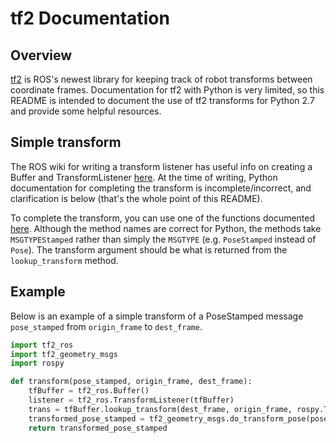 # tf2 Documentation

## Overview

[tf2](http://wiki.ros.org/tf2) is ROS's newest library for keeping track of robot transforms between coordinate frames. Documentation for tf2 with Python is very limited, so this README is intended to document the use of tf2 transforms for Python 2.7 and provide some helpful resources.

## Simple transform

The ROS wiki for writing a transform listener has useful info on creating a Buffer and TransformListener [here](http://wiki.ros.org/tf2/Tutorials/Writing%20a%20tf2%20listener%20%28Python%29). At the time of writing, Python documentation for completing the transform is incomplete/incorrect, and clarification is below (that's the whole point of this README).

To complete the transform, you can use one of the functions documented [here](http://docs.ros.org/diamondback/api/tf2_geometry_msgs/html/namespacetf2__geometry__msgs_1_1tf2__geometry__msgs.html). Although the method names are correct for Python, the methods take `MSGTYPEStamped` rather than simply the `MSGTYPE` (e.g. `PoseStamped` instead of `Pose`). The transform argument should be what is returned from the `lookup_transform` method.

## Example

Below is an example of a simple transform of a PoseStamped message `pose_stamped` from `origin_frame` to `dest_frame`.

```python
import tf2_ros
import tf2_geometry_msgs
import rospy

def transform(pose_stamped, origin_frame, dest_frame):
    tfBuffer = tf2_ros.Buffer()
    listener = tf2_ros.TransformListener(tfBuffer)
    trans = tfBuffer.lookup_transform(dest_frame, origin_frame, rospy.Time(), rospy.Duration(0.5))
    transformed_pose_stamped = tf2_geometry_msgs.do_transform_pose(pose_stamped, trans)
    return transformed_pose_stamped
```
